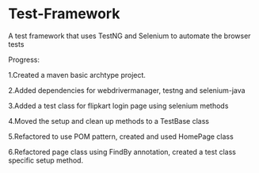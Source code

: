# Test-Framework
A test framework that uses TestNG and Selenium to automate the browser tests

Progress:

1.Created a maven basic archtype project.

2.Added dependencies for webdrivermanager, testng and selenium-java

3.Added a test class for flipkart login page using selenium methods

4.Moved the setup and clean up methods to a TestBase class

5.Refactored to use POM pattern, created and used HomePage class

6.Refactored page class using FindBy annotation, created a test class specific setup method.
